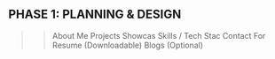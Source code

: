 ## PHASE 1: PLANNING & DESIGN

>>  About Me
>>  Projects Showcas
>>  Skills / Tech Stac
>>  Contact For
>>  Resume (Downloadable)
>>  Blogs (Optional)